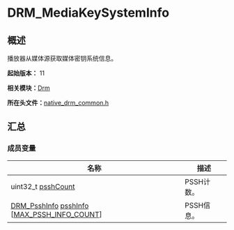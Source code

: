 # DRM_MediaKeySystemInfo


## 概述

播放器从媒体源获取媒体密钥系统信息。

**起始版本：** 11

**相关模块：**[Drm](_drm.md)

**所在头文件：**[native_drm_common.h](native__drm__common_8h.md)


## 汇总


### 成员变量

| 名称 | 描述 | 
| -------- | -------- |
| uint32_t [psshCount](_drm.md#psshcount) | PSSH计数。 | 
| [DRM_PsshInfo](_d_r_m___pssh_info.md) [psshInfo](_drm.md#psshinfo) [[MAX_PSSH_INFO_COUNT](_drm.md#max_pssh_info_count)] | PSSH信息。 | 
